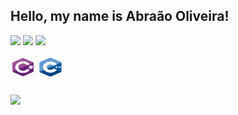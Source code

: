 ## Hello, my name is Abraão Oliveira!

<div style= "display: inline_block">
  <img height = 100px src = https://github-readme-stats.vercel.app/api?username=abraao0liveira&theme=nord_border=true&include_all_commits=true&count_private=false<br/>
  <img height = 100px src = https://github-readme-streak-stats.herokuapp.com/?user=abraao0liveira&theme=nord_border=true<br/>
  <img  height = 100px src = https://github-readme-stats.vercel.app/api/top-langs/?username=abraao0liveira&theme=nord_border=true&include_all_commits=true&count_private=false&layout=compact
</div>

<div style="display: inline_block"><br>
  <img align="center" alt="abraao0liveira-Csharp" height="30" width="40" src="https://raw.githubusercontent.com/devicons/devicon/master/icons/csharp/csharp-original.svg">
  <img align="center" alt="abraao0liveira-C++" height="30" width="40" src="https://raw.githubusercontent.com/devicons/devicon/master/icons/cplusplus/cplusplus-original.svg">
</div>

##

<div>
  <a href="https://www.linkedin.com/in/abraao0liveira" target="_blank"><img src="https://img.shields.io/badge/-LinkedIn-%230077B5?style=for-the-badge&logo=linkedin&logoColor=white" target="_blank"></a> 
  </div>
  
